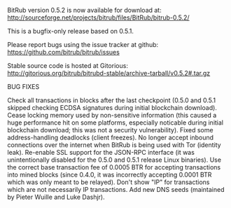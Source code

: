 BitRub version 0.5.2 is now available for download at:
http://sourceforge.net/projects/bitrub/files/BitRub/bitrub-0.5.2/

This is a bugfix-only release based on 0.5.1.

Please report bugs using the issue tracker at github:
https://github.com/bitrub/bitrub/issues

Stable source code is hosted at Gitorious:
http://gitorious.org/bitrub/bitrubd-stable/archive-tarball/v0.5.2#.tar.gz

BUG FIXES

Check all transactions in blocks after the last checkpoint (0.5.0 and 0.5.1 skipped checking ECDSA signatures during initial blockchain download).
Cease locking memory used by non-sensitive information (this caused a huge performance hit on some platforms, especially noticable during initial blockchain download; this was
not a security vulnerability).
Fixed some address-handling deadlocks (client freezes).
No longer accept inbound connections over the internet when BitRub is being used with Tor (identity leak).
Re-enable SSL support for the JSON-RPC interface (it was unintentionally disabled for the 0.5.0 and 0.5.1 release Linux binaries).
Use the correct base transaction fee of 0.0005 BTR for accepting transactions into mined blocks (since 0.4.0, it was incorrectly accepting 0.0001 BTR which was only meant to be relayed).
Don't show "IP" for transactions which are not necessarily IP transactions.
Add new DNS seeds (maintained by Pieter Wuille and Luke Dashjr).
